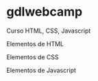 # gdlwebcamp
Curso HTML, CSS, Javascript

Elementos de HTML

Elementos de CSS


Elementos de Javascript
